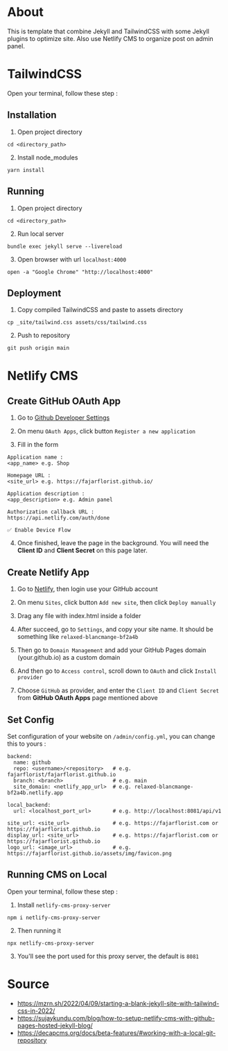 # About

This is template that combine Jekyll and TailwindCSS with some Jekyll plugins to optimize site. Also use Netlify CMS to organize post on admin panel.


# TailwindCSS

Open your terminal, follow these step :

## Installation

1. Open project directory
```
cd <directory_path>
```

2. Install node_modules
```
yarn install
```

## Running

1. Open project directory
```
cd <directory_path>
```

2. Run local server
```
bundle exec jekyll serve --livereload
```

3. Open browser with url `localhost:4000`
```
open -a "Google Chrome" "http://localhost:4000"
```

## Deployment

1. Copy compiled TailwindCSS and paste to assets directory
```
cp _site/tailwind.css assets/css/tailwind.css
```

2. Push to repository
```
git push origin main
```


# Netlify CMS

## Create GitHub OAuth App

1. Go to [Github Developer Settings](https://github.com/settings/developers)

2. On menu `OAuth Apps`, click button `Register a new application`

3. Fill in the form
```
Application name :
<app_name> e.g. Shop

Homepage URL :
<site_url> e.g. https://fajarflorist.github.io/

Application description :
<app_description> e.g. Admin panel

Authorization callback URL :
https://api.netlify.com/auth/done

✅ Enable Device Flow
```

4. Once finished, leave the page in the background. You will need the **Client ID** and **Client Secret** on this page later.


## Create Netlify App

1. Go to [Netlify](https://app.netlify.com/account/sites), then login use your GitHub account

2. On menu `Sites`, click button `Add new site`, then click `Deploy manually`

3. Drag any file with index.html inside a folder

4. After succeed, go to `Settings`, and copy your site name. It should be something like `relaxed-blancmange-bf2a4b`

5. Then go to `Domain Management` and add your GitHub Pages domain (your.github.io) as a custom domain

6. And then go to `Access control`, scroll down to `OAuth` and click `Install provider`

7. Choose `GitHub` as provider, and enter the `Client ID` and `Client Secret` from **GitHub OAuth Apps** page mentioned above


## Set Config

Set configuration of your website on `/admin/config.yml`, you can change this to yours :
```
backend:
  name: github
  repo: <username>/<repository>   # e.g. fajarflorist/fajarflorist.github.io
  branch: <branch>                # e.g. main
  site_domain: <netlify_app_url>  # e.g. relaxed-blancmange-bf2a4b.netlify.app

local_backend:
  url: <localhost_port_url>       # e.g. http://localhost:8081/api/v1

site_url: <site_url>              # e.g. https://fajarflorist.com or https://fajarflorist.github.io
display_url: <site_url>           # e.g. https://fajarflorist.com or https://fajarflorist.github.io
logo_url: <image_url>             # e.g. https://fajarflorist.github.io/assets/img/favicon.png
```

## Running CMS on Local

Open your terminal, follow these step :

1. Install `netlify-cms-proxy-server`
```
npm i netlify-cms-proxy-server
```
2. Then running it
```
npx netlify-cms-proxy-server
```
3. You'll see the port used for this proxy server, the default is `8081`


# Source

- https://mzrn.sh/2022/04/09/starting-a-blank-jekyll-site-with-tailwind-css-in-2022/
- https://sujaykundu.com/blog/how-to-setup-netlify-cms-with-github-pages-hosted-jekyll-blog/
- https://decapcms.org/docs/beta-features/#working-with-a-local-git-repository